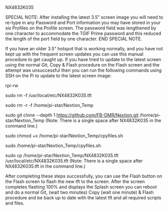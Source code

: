 NX4832K035

SPECIAL NOTE: After installing the latest 3.5” screen image you will need to re-type in any Password and Port information you may have stored in your six Profiles on the Profile screen. The password field was lengthened by one character to accommodate the TGIF Prime password and this reduced the length of the port field by one character. END SPECIAL NOTE.

If you have an older 3.5” hotspot that is working normally, and you have not kept up with the frequent screen updates you can use this manual procedure to get caught up. If you have tried to update to the latest screen using the normal Git, Copy & Flash procedure on the Flash screen and the attempt was unsuccessful then you can run the following commands using SSH on the Pi to update to the latest screen image:

rpi-rw

sudo rm -f /usr/local/etc/NX4832K035.tft

sudo rm -r -f /home/pi-star/Nextion_Temp

sudo git clone --depth 1 https://github.com/FB-DMR/Nextion.git /home/pi-star/Nextion_Temp (Note: There is a single space after NX4832K035 in the command line.)

sudo chmod +x /home/pi-star/Nextion_Temp/cpyfiles.sh

sudo /home/pi-star/Nextion_Temp/cpyfiles.sh

sudo cp /home/pi-star/Nextion_Temp/NX4832K035.tft /usr/local/etc/NX4832K035.tft (Note: There is a single space after NX4832K035.tft in the command line.)

After completing these steps successfully, you can use the Flash button on the Flash screen to flash the new tft to the screen. After the screen completes flashing 100% and displays the Splash screen you can reboot and do a normal Git, (wait two minutes) Copy (wait one minute) & Flash procedure and be back up to date with the latest tft and all required scripts and files.
